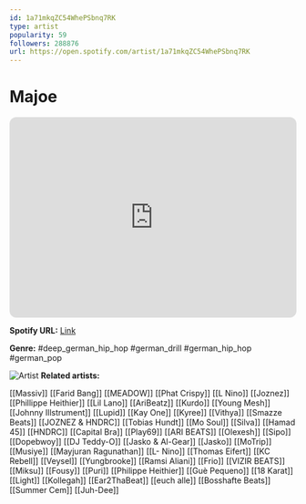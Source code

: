 ```yaml
---
id: 1a71mkqZC54WhePSbnq7RK
type: artist
popularity: 59
followers: 288876
url: https://open.spotify.com/artist/1a71mkqZC54WhePSbnq7RK
---
```

# Majoe

<iframe style="border-radius:12px" src="https://open.spotify.com/embed/artist/1a71mkqZC54WhePSbnq7RK" width="100%" height="352" frameBorder="0" allowfullscreen="" allow="autoplay; clipboard-write; encrypted-media; fullscreen; picture-in-picture" loading="lazy"></iframe>

**Spotify URL:** [Link](https://open.spotify.com/artist/1a71mkqZC54WhePSbnq7RK)

**Genre:**  #deep_german_hip_hop #german_drill #german_hip_hop #german_pop

![Artist](https://i.scdn.co/image/ab6761610000e5eb3fafd2d520b86a3b39b75080)
**Related artists:**

[[Massiv]]
[[Farid Bang]]
[[MEADOW]]
[[Phat Crispy]]
[[L Nino]]
[[Joznez]]
[[Phillippe Heithier]]
[[Lil Lano]]
[[AriBeatz]]
[[Kurdo]]
[[Young Mesh]]
[[Johnny Illstrument]]
[[Lupid]]
[[Kay One]]
[[Kyree]]
[[Vithya]]
[[Smazze Beats]]
[[JOZNEZ & HNDRC]]
[[Tobias Hundt]]
[[Mo Soul]]
[[Silva]]
[[Hamad 45]]
[[HNDRC]]
[[Capital Bra]]
[[Play69]]
[[ARI BEATS]]
[[Olexesh]]
[[Sipo]]
[[Dopebwoy]]
[[DJ Teddy-O]]
[[Jasko & Al-Gear]]
[[Jasko]]
[[MoTrip]]
[[Musiye]]
[[Mayjuran Ragunathan]]
[[L- Nino]]
[[Thomas Eifert]]
[[KC Rebell]]
[[Veysel]]
[[Yungbrooke]]
[[Ramsi Aliani]]
[[Frio]]
[[VIZIR BEATS]]
[[Miksu]]
[[Fousy]]
[[Puri]]
[[Philippe Heithier]]
[[Guè Pequeno]]
[[18 Karat]]
[[Light]]
[[Kollegah]]
[[Ear2ThaBeat]]
[[euch alle]]
[[Bosshafte Beats]]
[[Summer Cem]]
[[Juh-Dee]]

